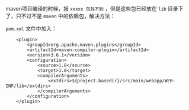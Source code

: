 maven项目编译的时候，报 `xxxxx 包找不到` ，但是这些包已经放在 `lib` 目录下了，只不过不是 `maven` 中的依赖包，解决方法：

`pom.xml` 文件中加入：

		<plugin>
			<groupId>org.apache.maven.plugins</groupId>
			<artifactId>maven-compiler-plugin</artifactId>
			<version>3.6.1</version>
			<configuration>
				<source>1.8</source>
				<target>1.8</target>
				<compilerArguments>
                    <extdirs>${project.basedir}/src/main/webapp/WEB-INF/lib</extdirs>
                </compilerArguments>
			</configuration>
		</plugin>
